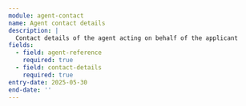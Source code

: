 ```yaml
---
module: agent-contact
name: Agent contact details
description: |
  Contact details of the agent acting on behalf of the applicant
fields:
  - field: agent-reference
    required: true
  - field: contact-details
    required: true
entry-date: 2025-05-30
end-date: ''
---
```

